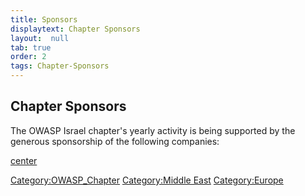 ```yaml
---
title: Sponsors
displaytext: Chapter Sponsors
layout:  null
tab: true
order: 2
tags: Chapter-Sponsors
---
```


## Chapter Sponsors

The OWASP Israel chapter's yearly activity is being supported by the
generous sponsorship of the following companies:

[center](image:OWASPIL_Sponsors_2018.png )

[Category:OWASP_Chapter](Category:OWASP_Chapter )
[Category:Middle East](Category:Middle_East )
[Category:Europe](Category:Europe )